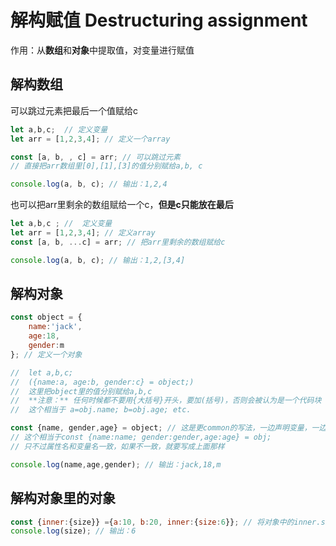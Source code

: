 # 解构赋值 Destructuring assignment

作用：从**数组**和**对象**中提取值，对变量进行赋值

## 解构数组

可以跳过元素把最后一个值赋给c
```js
let a,b,c;  // 定义变量
let arr = [1,2,3,4]; // 定义一个array

const [a, b, , c] = arr; // 可以跳过元素
// 直接把arr数组里[0],[1],[3]的值分别赋给a,b, c

console.log(a, b, c); // 输出：1,2,4
```
也可以把arr里剩余的数组赋给一个c，**但是c只能放在最后**
```jsx
let a,b,c ; //  定义变量
let arr = [1,2,3,4]; // 定义array
const [a, b, ...c] = arr; // 把arr里剩余的数组赋给c 

console.log(a, b, c); // 输出：1,2,[3,4]

```
## 解构对象
```js
const object = {
    name:'jack',
    age:18,
    gender:m
}; // 定义一个对象

//  let a,b,c; 
//  ({name:a, age:b, gender:c} = object;) 
//  这里把object里的值分别赋给a,b,c
//  **注意：** 任何时候都不要用{大括号}开头，要加(括号)，否则会被认为是一个代码块
//  这个相当于 a=obj.name; b=obj.age; etc.

const {name, gender,age} = object; // 这是更common的写法，一边声明变量，一边解构，同时属性名和变量名一致
// 这个相当于const {name:name; gender:gender,age:age} = obj; 
// 只不过属性名和变量名一致，如果不一致，就要写成上面那样

console.log(name,age,gender); // 输出：jack,18,m
```
## 解构对象里的对象
```js
const {inner:{size}} ={a:10, b:20, inner:{size:6}}; // 将对象中的inner.size赋值给变量size 
console.log(size); // 输出：6
```
